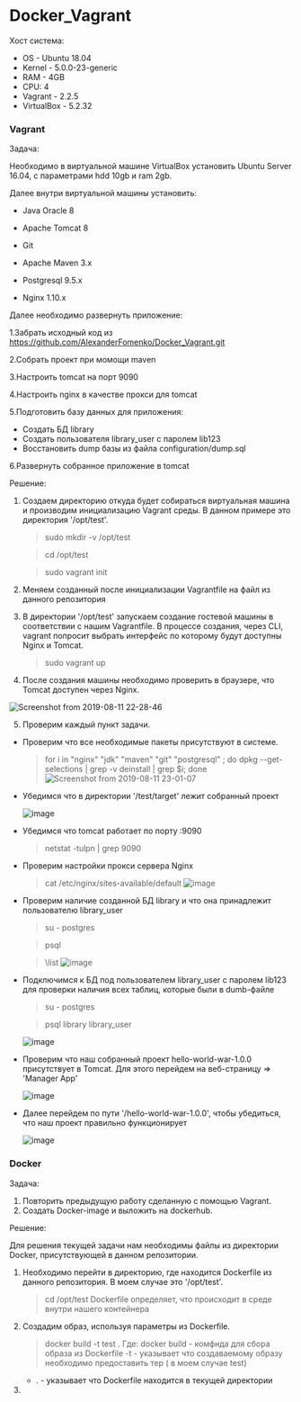 # Docker_Vagrant

Хост система:
* OS - Ubuntu 18.04
* Kernel - 5.0.0-23-generic
* RAM - 4GB
* CPU: 4
* Vagrant - 2.2.5
* VirtualBox - 5.2.32

### Vagrant
Задача:

Необходимо в виртуальной машине VirtualBox установить Ubuntu Server 16.04, c параметрами hdd 10gb и ram 2gb.

Далее внутри виртуальной машины установить:

* Java Oracle 8

* Apache Tomcat 8

* Git

* Apache Maven 3.x

* Postgresql 9.5.x

* Nginx 1.10.x

Далее необходимо развернуть приложение:

  1.Забрать исходный код из https://github.com/AlexanderFomenko/Docker_Vagrant.git

  2.Собрать проект при момощи maven
  
  3.Настроить tomcat на порт 9090

  4.Настроить nginx в качестве прокси для tomcat

  5.Подготовить базу данных для приложения:

   * Создать БД library
   * Создать пользователя library_user с паролем lib123
   * Восстановить dump базы из файла configuration/dump.sql
   
  6.Развернуть собранное приложение в tomcat

Решение:

1. Cоздаем директорию откуда будет собираться виртуальная машина и производим инициализацию Vagrant среды. В данном примере это директория '/opt/test'.
    > sudo mkdir -v /opt/test
  
    > cd /opt/test
    
    > sudo vagrant init

2. Меняем созданный после инициализации Vagrantfile на файл из данного репозитория
3. В директории '/opt/test' запускаем создание гостевой машины в соответствии с нашим Vagrantfile. В процессе создания, через CLI, vagrant попросит выбрать интерфейс по которому будут доступны Nginx и Tomcat.

    > sudo vagrant up

4. После создания машины необходимо проверить в браузере, что Tomcat доступен через Nginx.

![Screenshot from 2019-08-11 22-28-46](https://user-images.githubusercontent.com/52493338/62838672-3eff3e80-bc88-11e9-92cf-c4694b8e8971.png)

5. Проверим каждый пункт задачи.
  
  * Проверим что все необходимые пакеты присутствуют в системе.
      > for i in "nginx" "jdk" "maven" "git" "postgresql" ; do dpkg --get-selections | grep -v deinstall | grep $i; done
      ![Screenshot from 2019-08-11 23-01-07](https://user-images.githubusercontent.com/52493338/62839072-d9ae4c00-bc8d-11e9-9a81-e23329c50eeb.png)
  
  * Убедимся что в директории '/test/target' лежит собранный проект
  
    ![image](https://user-images.githubusercontent.com/52493338/62839485-1a5c9400-bc93-11e9-804d-83237f03ccf4.png)
   
   * Убедимся что tomcat работает по порту :9090
      > netstat -tulpn | grep 9090
   
   * Проверим настройки прокси сервера Nginx
      > cat /etc/nginx/sites-available/default
    ![image](https://user-images.githubusercontent.com/52493338/62839708-7ecd2280-bc96-11e9-937b-3055b57c242b.png)
   
   * Проверим наличие созданной БД library и что она принадлежит пользователю library_user
      > su - postgres
      
      > psql
      
      > \list
      ![image](https://user-images.githubusercontent.com/52493338/62840598-b98a8700-bca5-11e9-9a72-ec2c32f29e6d.png)
    
   * Подключимся к БД под пользователем library_user с паролем lib123 для проверки наличия всех таблиц, которые были в dumb-файле
      > su - postgres
      
      > psql library library_user
      
      ![image](https://user-images.githubusercontent.com/52493338/62840615-37e72900-bca6-11e9-86aa-d7b93c6de36e.png)
     
   * Проверим что наш собранный проект hello-world-war-1.0.0 присутствует в Tomcat. Для этого перейдем на веб-страницу => 'Manager App'
   
      ![image](https://user-images.githubusercontent.com/52493338/62840670-22beca00-bca7-11e9-9f32-8fc899ca733c.png)
   
   * Далее перейдем по пути '/hello-world-war-1.0.0', чтобы убедиться, что наш проект правильно функционирует
      
      ![image](https://user-images.githubusercontent.com/52493338/62840700-7cbf8f80-bca7-11e9-8e38-c7d5f32e642a.png)

### Docker
Задача:

1. Повторить предыдущую работу сделанную с помощью Vagrant. 
2. Создать Docker-image и выложить на dockerhub.
  
  Решение:
  
  Для решения текущей задачи нам необходимы файлы из директории Docker, присутствующей в данном репозитории.
  
  1. Необходимо перейти в директорию, где находится Dockerfile из данного репозитория. В моем случае это '/opt/test'.
     > cd /opt/test
     > Dockerfile определяет, что происходит в среде внутри нашего контейнера
     
  2. Создадим образ, используя параметры из Dockerfile.
      > docker build -t test .
      Где:
        docker build - комфнда для сбора образа из Dockerfile
        -t - указывает что создаваемому образу необходимо предоставить тер ( в моем случае test)
        - . - указывает что Dockerfile находится в текущей директории
  
  3.
      
  



